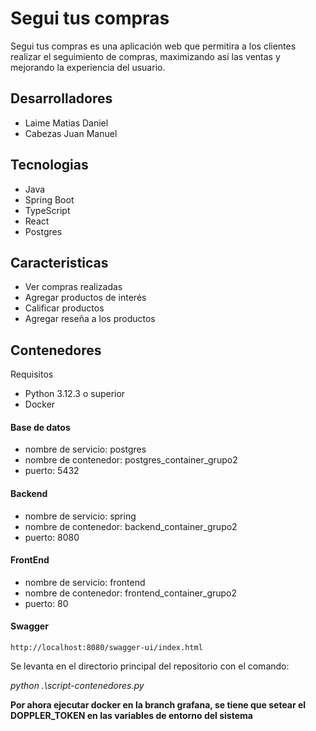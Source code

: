 # Segui tus compras

Segui tus compras es una aplicación web que permitira a los clientes realizar el seguimiento de compras, maximizando así las ventas y mejorando la experiencia del usuario.

## Desarrolladores

- Laime Matias Daniel
- Cabezas Juan Manuel

## Tecnologias

* Java
* Spring Boot
* TypeScript
* React
* Postgres

## Caracteristicas

- Ver compras realizadas
- Agregar productos de interés
- Calificar productos
- Agregar reseña a los productos

## Contenedores 
 Requisitos  
   - Python 3.12.3 o superior
   - Docker
     
  #### Base de datos
  - nombre de servicio: postgres
  - nombre de contenedor: postgres_container_grupo2 
  - puerto: 5432

  #### Backend
  - nombre de servicio: spring
  - nombre de contenedor: backend_container_grupo2 
  - puerto: 8080

  #### FrontEnd
  - nombre de servicio: frontend
  - nombre de contenedor: frontend_container_grupo2
  - puerto: 80

  #### Swagger 
    http://localhost:8080/swagger-ui/index.html
  
  Se levanta en el directorio principal del repositorio con el comando:   
  
  *python .\script-contenedores.py*

  **Por ahora ejecutar docker en la branch grafana, se tiene que setear el DOPPLER_TOKEN en las variables de entorno del sistema**
